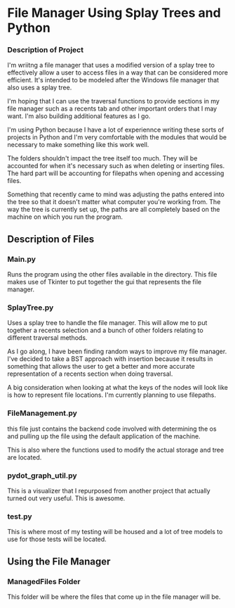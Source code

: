 # File Manager Using Splay Trees and Python

### Description of Project

I'm wriitng a file manager that uses a modified version of a splay tree to effectively allow a user to access files in a way that can be considered more efficient. It's intended to be modeled after the Windows file manager that also uses a splay tree.

I'm hoping that I can use the traversal functions to provide sections in my file manager such as a recents tab and other important orders that I may want. I'm also building additional features as I go.

I'm using Python because I have a lot of experiennce writing these sorts of projects in Python and I'm very comfortable with the modules that would be necessary to make something like this work well.

The folders shouldn't impact the tree itself too much. They will be accounted for when it's necessary such as when deleting or inserting files. The hard part will be accounting for filepaths when opening and accessing files.

Something that recently came to mind was adjusting the paths entered into the tree so that it doesn't matter what computer you're working from. The way the tree is currently set up, the paths are all completely based on the machine on which you run the program.

## Description of Files

### Main.py

Runs the program using the other files available in the directory. This file makes use of Tkinter to put together the gui that represents the file manager.

### SplayTree.py

Uses a splay tree to handle the file manager. This will allow me to put together a recents selection and a bunch of other folders relating to different traversal methods.

As I go along, I have been finding random ways to improve my file manager. I've decided to take a BST approach with insertion because it results in something that allows the user to get a better and more accurate representation of a recents section when doing traversal.

A big consideration when looking at what the keys of the nodes will look like is how to represent file locations. I'm currently planning to use filepaths.

### FileManagement.py

this file just contains the backend code involved with determining the os and pulling up the file using the default application of the machine.

This is also where the functions used to modify the actual storage and tree are located.

### pydot_graph_util.py

This is a visualizer that I repurposed from another project that actually turned out very useful. This is awesome.

### test.py

This is where most of my testing will be housed and a lot of tree models to use for those tests will be located.

## Using the File Manager

### ManagedFiles Folder

This folder will be where the files that come up in the file manager will be.